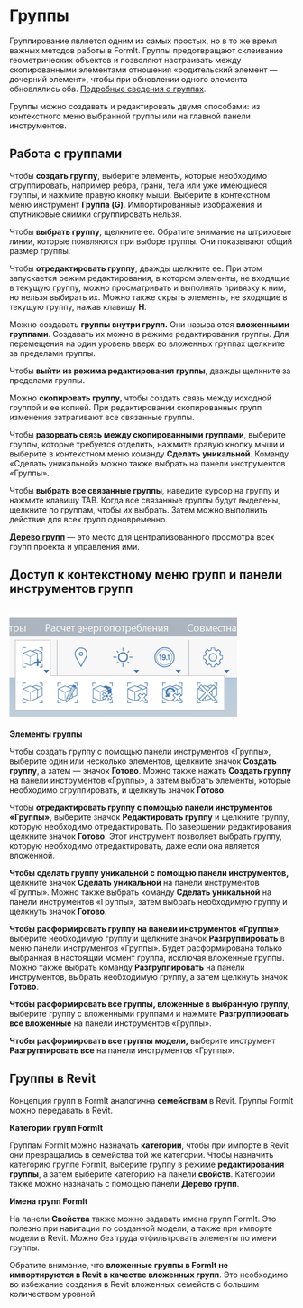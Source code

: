 # Группы

Группирование является одним из самых простых, но в то же время важных методов работы в FormIt. Группы предотвращают склеивание геометрических объектов и позволяют настраивать между скопированными элементами отношения «родительский элемент — дочерний элемент», чтобы при обновлении одного элемента обновлялись оба. [Подробные сведения о группах](../formit-primer/part-i/grouping-objects.md).

Группы можно создавать и редактировать двумя способами: из контекстного меню выбранной группы или на главной панели инструментов.

## Работа с группами

Чтобы **создать группу**, выберите элементы, которые необходимо сгруппировать, например ребра, грани, тела или уже имеющиеся группы, и нажмите правую кнопку мыши. Выберите в контекстном меню инструмент **Группа \(G\)**. Импортированные изображения и спутниковые снимки сгруппировать нельзя.

Чтобы **выбрать группу**, щелкните ее. Обратите внимание на штриховые линии, которые появляются при выборе группы. Они показывают общий размер группы.

Чтобы **отредактировать группу**, дважды щелкните ее. При этом запускается режим редактирования, в котором элементы, не входящие в текущую группу, можно просматривать и выполнять привязку к ним, но нельзя выбирать их. Можно также скрыть элементы, не входящие в текущую группу, нажав клавишу **H**.

Можно создавать **группы внутри групп.** Они называются **вложенными группами**. Создавать их можно в режиме редактирования группы. Для перемещения на один уровень вверх во вложенных группах щелкните за пределами группы.

Чтобы **выйти из режима редактирования группы**, дважды щелкните за пределами группы.

Можно **скопировать группу**, чтобы создать связь между исходной группой и ее копией. При редактировании скопированных групп изменения затрагивают все связанные группы.

Чтобы **разорвать связь между скопированными группами**, выберите группы, которые требуется отделить, нажмите правую кнопку мыши и выберите в контекстном меню команду **Сделать уникальной**. Команду «Сделать уникальной» можно также выбрать на панели инструментов «Группы».

Чтобы **выбрать все связанные группы**, наведите курсор на группу и нажмите клавишу TAB. Когда все связанные группы будут выделены, щелкните по группам, чтобы их выбрать. Затем можно выполнить действие для всех групп одновременно.

[**Дерево групп**](groups-tree.md) — это место для централизованного просмотра всех групп проекта и управления ими.

## Доступ к контекстному меню групп и панели инструментов групп

## ![](../.gitbook/assets/grouptoolbar.png)

**Элементы группы**

Чтобы создать группу с помощью панели инструментов «Группы», выберите один или несколько элементов, щелкните значок **Создать группу**, а затем — значок **Готово**. Можно также нажать **Создать группу** на панели инструментов «Группы», а затем выбрать элементы, которые необходимо сгруппировать, и щелкнуть значок **Готово**.

Чтобы **отредактировать группу с помощью панели инструментов «Группы»**, выберите значок **Редактировать группу** и щелкните группу, которую необходимо отредактировать. По завершении редактирования щелкните значок **Готово**. Этот инструмент позволяет выбрать группу, которую необходимо отредактировать, даже если она является вложенной.

**Чтобы сделать группу уникальной с помощью панели инструментов,** щелкните значок **Сделать уникальной** на панели инструментов «Группы». Можно также выбрать команду **Сделать уникальной** на панели инструментов «Группы», затем выбрать необходимую группу и щелкнуть значок **Готово**.

**Чтобы расформировать группу на панели инструментов «Группы»**, выберите необходимую группу и щелкните значок **Разгруппировать** в меню панели инструментов «Группы». Будет расформирована только выбранная в настоящий момент группа, исключая вложенные группы. Можно также выбрать команду **Разгруппировать** на панели инструментов, выбрать необходимую группу, а затем щелкнуть значок **Готово**.

**Чтобы расформировать все группы, вложенные в выбранную группу,** выберите группу с вложенными группами и нажмите **Разгруппировать все вложенные** на панели инструментов «Группы».

**Чтобы расформировать все группы модели,** выберите инструмент **Разгруппировать все** на панели инструментов «Группы».

## Группы в Revit

Концепция групп в FormIt аналогична **семействам** в Revit. Группы FormIt можно передавать в Revit.

**Категории групп FormIt**

Группам FormIt можно назначать **категории**, чтобы при импорте в Revit они превращались в семейства той же категории. Чтобы назначить категорию группе FormIt, выберите группу в режиме **редактирования группы**, а затем выберите категорию на панели **свойств**. Категории также можно назначать с помощью панели **Дерево групп**.

**Имена групп FormIt**

На панели **Свойства** также можно задавать имена групп FormIt. Это полезно при навигации по созданной модели, а также при импорте модели в Revit. Можно без труда отфильтровать элементы по имени группы.

Обратите внимание, что **вложенные группы в FormIt не импортируются в Revit в качестве вложенных групп**. Это необходимо во избежание создания в Revit вложенных семейств с большим количеством уровней.

